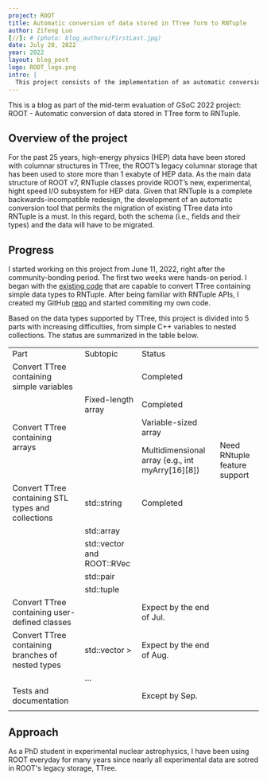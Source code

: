 ```yaml
---
project: ROOT
title: Automatic conversion of data stored in TTree form to RNTuple
author: Zifeng Luo
[//]: # (photo: blog_authors/FirstLast.jpg)
date: July 20, 2022
year: 2022
layout: blog_post
logo: ROOT_logo.png
intro: |
  This project consists of the implementation of an automatic conversion tool that migrates both the schema (i.e. fields and their types) and the data of a TTree to RNTuple.
---
```

This is a blog as part of the mid-term evaluation of GSoC 2022 project: ROOT - Automatic conversion of data stored in TTree form to RNTuple.

## Overview of the project
For the past 25 years, high-energy physics (HEP) data have been stored with columnar structures in TTree, the ROOT’s legacy columnar storage that has been used to store more than 1 exabyte of HEP data. As the main data structure of ROOT v7, RNTuple classes provide ROOT’s new, experimental, hight speed I/O subsystem for HEP data. Given that RNTuple is a complete backwards-incompatible redesign, the development of an automatic conversion tool that permits the migration of existing TTree data into RNTuple is a must. In this regard, both the schema (i.e., fields and their types) and the data will have to be migrated.

## Progress
I started working on this project from June 11, 2022, right after the community-bonding period. The first two weeks were hands-on period. I began with the [existing code](https://github.com/jblomer/iotools) that are capable to convert TTree containing simple data types to RNTuple. After being familiar with RNTuple APIs, I created my GitHub [repo](https://github.com/luozf14/TTreeToRNTuple) and started commiting my own code. 

Based on the data types supported by TTree, this project is divided into 5 parts with increasing difficulties, from simple C++ variables to nested collections. The status are summarized in the table below.
<table>
   <tr>
      <td>Part</td>
      <td>Subtopic</td>
      <td>Status</td>
   </tr>
   <tr>
      <td >Convert TTree containing simple variables </td>
      <td></td>
      <td>Completed</td>
   </tr>
   <tr>
      <td rowspan="3">Convert TTree containing arrays</td>
      <td>Fixed-length array</td>
      <td>Completed</td>
   </tr>
   <tr>
      <td></td>
      <td>Variable-sized array</td>
      <td></td>
   </tr>
   <tr>
      <td></td>
      <td>Multidimensional array (e.g., int myArry[16][8])</td>
      <td>Need RNtuple feature support</td>
   </tr>
   <tr>
      <td>Convert TTree containing STL types and collections </td>
      <td>std::string</td>
      <td>Completed</td>
   </tr>
   <tr>
      <td></td>
      <td>std::array<T, N></td>
      <td></td>
   </tr>
   <tr>
      <td></td>
      <td>std::vector<T> and ROOT::RVec<T></td>
      <td></td>
   </tr>
   <tr>
      <td></td>
      <td>std::pair<T1, T2></td>
      <td></td>
   </tr>
   <tr>
      <td></td>
      <td>std::tuple<T1, …, Tn></td>
      <td></td>
   </tr>
   <tr>
      <td>Convert TTree containing user-defined classes</td>
      <td></td>
      <td>Expect by the end of Jul.</td>
   </tr>
   <tr>
      <td>Convert TTree containing branches of nested types</td>
      <td>std::vector<std::vector<T> ></td>
      <td>Expect by the end of Aug.</td>
   </tr>
   <tr>
      <td></td>
      <td>…</td>
      <td></td>
   </tr>
   <tr>
      <td>Tests and documentation</td>
      <td></td>
      <td>Except by Sep.</td>
   </tr>
   <tr>
      <td></td>
   </tr>
</table>

## Approach
As a PhD student in experimental nuclear astrophysics, I have been using ROOT everyday for many years since nearly all experimental data are sotred in ROOT's legacy storage, TTree. 

